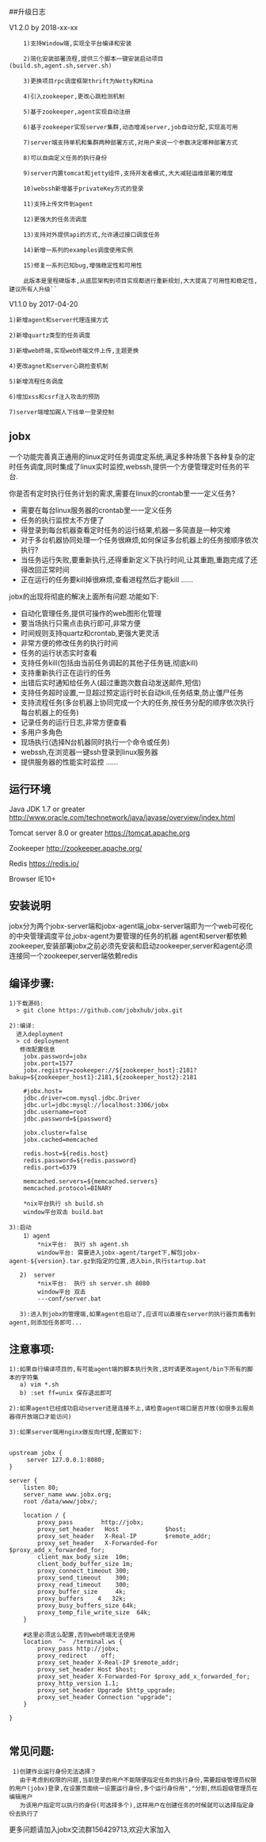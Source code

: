 ##升级日志


V1.2.0 by 2018-xx-xx
```
    1)支持Window端,实现全平台编译和安装

    2)简化安装部署流程,提供三个脚本一键安装启动项目(build.sh,agent.sh,server.sh)
    
    3)更换项目rpc调度框架thrift为Netty和Mina
    
    4)引入zookeeper,更改心跳检测机制
    
    5)基于zookeeper,agent实现自动注册
    
    6)基于zookeeper实现server集群,动态增减server,job自动分配,实现高可用
    
    7)server端支持单机和集群两种部署方式,对用户来说一个参数决定哪种部署方式

    8)可以自由定义任务的执行身份
    
    9)server内置tomcat和jetty组件,支持开发者模式,大大减轻运维部署的难度
    
    10)webssh新增基于privateKey方式的登录
  
    11)支持上传文件到agent
    
    12)更强大的任务流调度
    
    13)支持对外提供api的方式,允许通过接口调度任务
    
    14)新增一系列的examples调度使用实例
    
    15)修复一系列已知bug,增强稳定性和可用性
    
    此版本是里程碑版本,从底层架构到项目实现都进行重新规划,大大提高了可用性和稳定性,建议所有人升级``
 ```   
V1.1.0 by 2017-04-20

    1)新增agent和server代理连接方式
    
    2)新增quartz类型的任务调度
    
    3)新增web终端,实现web终端文件上传,主题更换
    
    4)更改agnet和server心跳检查机制
    
    5)新增流程任务调度
    
    6)增加xss和csrf注入攻击的预防
    
    7)server端增加踢人下线单一登录控制

## jobx

    
一个功能完善真正通用的linux定时任务调度定系统,满足多种场景下各种复杂的定时任务调度,同时集成了linux实时监控,webssh,提供一个方便管理定时任务的平台.

你是否有定时执行任务计划的需求,需要在linux的crontab里一一定义任务?
 -  需要在每台linux服务器的crontab里一一定义任务
 -  任务的执行监控太不方便了
 -  得登录到每台机器查看定时任务的运行结果,机器一多简直是一种灾难
 -  对于多台机器协同处理一个任务很麻烦,如何保证多台机器上的任务按顺序依次执行?
 -  当任务运行失败,要重新执行,还得重新定义下执行时间,让其重跑,重跑完成了还得改回正常时间
 -  正在运行的任务要kill掉很麻烦,查看进程然后才能kill
......

jobx的出现将彻底的解决上面所有问题.功能如下:
 -  自动化管理任务,提供可操作的web图形化管理
 -  要当场执行只需点击执行即可,非常方便
 -  时间规则支持quartz和crontab,更强大更灵活
 -  非常方便的修改任务的执行时间
 -  任务的运行状态实时查看
 -  支持任务kill(包括由当前任务调起的其他子任务链,彻底kill)
 -  支持重新执行正在运行的任务
 -  出错后实时通知给任务人(超过重跑次数自动发送邮件,短信)
 -  支持任务超时设置,一旦超过预定运行时长自动kill,任务结束,防止僵尸任务
 -  支持流程任务(多台机器上协同完成一个大的任务,按任务分配的顺序依次执行每台机器上的任务)
 -  记录任务的运行日志,非常方便查看
 -  多用户多角色
 -  现场执行(选择N台机器同时执行一个命令或任务)
 -  webssh,在浏览器一键ssh登录到linux服务器
 -  提供服务器的性能实时监控
 ......
    

## 运行环境

Java JDK 1.7 or greater
http://www.oracle.com/technetwork/java/javase/overview/index.html

Tomcat server 8.0 or greater
https://tomcat.apache.org

Zookeeper
http://zookeeper.apache.org/

Redis
https://redis.io/

Browser IE10+

   
## 安装说明

 jobx分为两个jobx-server端和jobx-agent端,jobx-server端即为一个web可视化的中央管理调度平台,jobx-agent为要管理的任务的机器
 agent和server都依赖zookeeper,安装部署jobx之前必须先安装和启动zookeeper,server和agent必须连接同一个zookeeper,server端依赖redis

## 编译步骤:

```
1)下载源码: 
  > git clone https://github.com/jobxhub/jobx.git

2):编译:
  进入deployment
  > cd deployment
   修改配置信息
    jobx.password=jobx
    jobx.port=1577
    jobx.registry=zookeeper://${zookeeper_host}:2181?bakup=${zookeeper_host1}:2181,${zookeeper_host2}:2181

    #jobx.host=
    jdbc.driver=com.mysql.jdbc.Driver
    jdbc.url=jdbc:mysql://localhost:3306/jobx
    jdbc.username=root
    jdbc.password=${password}

    jobx.cluster=false
    jobx.cached=memcached

    redis.host=${redis.host}
    redis.password=${redis.password}
    redis.port=6379

    memcached.servers=${memcached.servers}
    memcached.protocol=BINARY

    *nix平台执行 sh build.sh
    window平台双击 build.bat
    
3):启动
    1）agent
        *nix平台:  执行 sh agent.sh
        window平台: 需要进入jobx-agent/target下,解包jobx-agent-${version}.tar.gz到指定的位置,进入bin,执行startup.bat
   
   2)  server
        *nix平台:  执行 sh server.sh 8080
        window平台 双击
        ---conf/server.bat

   3):进入到jobx的管理端,如果agent也启动了,应该可以直接在server的执行器页面看到agent,则添加任务即可...

```  

## 注意事项:
```
1):如果自行编译项目的,有可能agent端的脚本执行失败,这时请更改agent/bin下所有的脚本的字符集
   a) vim *.sh
   b) :set ff=unix 保存退出即可
   
2):如果agent已经成功启动server还是连接不上,请检查agent端口是否开放(如很多云服务器得开放端口才能访问)

3):如果server端用nginx做反向代理,配置如下:

   
upstream jobx {
     server 127.0.0.1:8080;
}

server {
    listen 80;
    server_name www.jobx.org;
    root /data/www/jobx/;

    location / {
        proxy_pass        http://jobx;
        proxy_set_header   Host             $host;
        proxy_set_header   X-Real-IP        $remote_addr;
        proxy_set_header   X-Forwarded-For  $proxy_add_x_forwarded_for;
        client_max_body_size  10m;
        client_body_buffer_size 1m;
        proxy_connect_timeout 300;
        proxy_send_timeout    300;
        proxy_read_timeout    300;
        proxy_buffer_size     4k;
        proxy_buffers    4   32k;
        proxy_busy_buffers_size 64k;
        proxy_temp_file_write_size  64k;
    }

    #这里必须这么配置,否则web终端无法使用
    location  ^~  /terminal.ws {
        proxy_pass http://jobx;
        proxy_redirect    off;
        proxy_set_header X-Real-IP $remote_addr;
        proxy_set_header Host $host;
        proxy_set_header X-Forwarded-For $proxy_add_x_forwarded_for;
        proxy_http_version 1.1;
        proxy_set_header Upgrade $http_upgrade;
        proxy_set_header Connection "upgrade";
    }

}


```

## 常见问题:
```
 1)创建作业运行身份无法选择？
   由于考虑到权限的问题,当前登录的用户不能随便指定任务的执行身份,需要超级管理员权限的用户(jobx)登录,在设置页面统一设置运行身份,多个运行身份用","分割,然后超级管理员在编辑用户
   为该用户指定可以执行的身份(可选择多个),这样用户在创建任务的时候就可以选择指定身份去执行了

```

更多问题请加入jobx交流群156429713,欢迎大家加入
    
